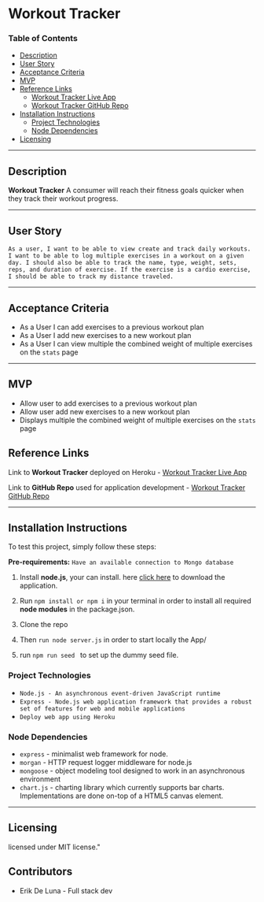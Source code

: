 # Workout Tracker

### Table of Contents

- [Description](#description)
- [User Story](#user-story)
- [Acceptance Criteria](#acceptance-criteria)
- [MVP](#mvp)
- [Reference Links](#reference-links)
  - [Workout Tracker Live App](https://workout-tracker-platform.herokuapp.com/)
  - [Workout Tracker GitHub Repo](https://github.com/ystamaritq/workout-tracker)
- [Installation Instructions](#installation-instructions)
  - [Project Technologies](#project-technologies)
  - [Node Dependencies](#node-depencencies)
- [Licensing](#licensing)

---

## Description

**Workout Tracker** A consumer will reach their fitness goals quicker when they track their workout progress.

---

## User Story

`As a user, I want to be able to view create and track daily workouts. I want to be able to log multiple exercises in a workout on a given day. I should also be able to track the name, type, weight, sets, reps, and duration of exercise. If the exercise is a cardio exercise, I should be able to track my distance traveled.`

---

## Acceptance Criteria

- As a User I can add exercises to a previous workout plan
- As a User I add new exercises to a new workout plan
- As a User I can view multiple the combined weight of multiple exercises on the `stats` page

---

## MVP

- Allow user to add exercises to a previous workout plan
- Allow user add new exercises to a new workout plan
- Displays multiple the combined weight of multiple exercises on the `stats` page

## Reference Links

Link to **Workout Tracker** deployed on Heroku - [Workout Tracker Live App](https://workout-tracker-platform.herokuapp.com/)

Link to **GitHub Repo** used for application development - [Workout Tracker GitHub Repo](https://github.com/CodingErik/Fitness-Tracker)

---

## Installation Instructions

To test this project, simply follow these steps:

**Pre-requirements:** `Have an available connection to Mongo database`

1. Install **node.js**, your can install. here [click here](https://nodejs.org/en/) to download the application.

2. Run `npm install or npm i` in your terminal in order to install all required **node modules** in the package.json.

3. Clone the repo

4. Then `run node server.js` in order to start locally the App/

5. run `npm run seed ` to set up the dummy seed file. 

### Project Technologies

- `Node.js - An asynchronous event-driven JavaScript runtime`
- `Express - Node.js web application framework that provides a robust set of features for web and mobile applications`
- `Deploy web app using Heroku`

### Node Dependencies

- `express` - minimalist web framework for node.
- `morgan` - HTTP request logger middleware for node.js
- `mongoose` - object modeling tool designed to work in an asynchronous environment
- `chart.js` -  charting library which currently supports bar charts. Implementations are done on-top of a HTML5 canvas element.

---

## Licensing

 licensed under MIT license."


## Contributors

- Erik De Luna - Full stack dev

